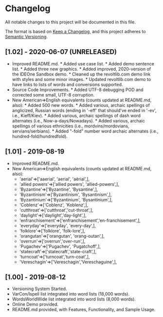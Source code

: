 ﻿# Changelog
All notable changes to this project will be documented in this file.

The format is based on [Keep a Changelog](https://keepachangelog.com/en/1.0.0/),
and this project adheres to [Semantic Versioning](https://semver.org/spec/v2.0.0.html).

## [1.02] - 2020-06-07 (UNRELEASED)

- Improved README.md.
        * Added use case list.
        * Added demo sentence list.
        * Added three new graphics.
        * Added improved, 2020-version of the IDEOne Sandbox demo.
        * Cleaned up the revoltlib.com demo link with styles and some minor images.
        * Updated revoltlib.com demo to have links to lists of words and conversions supported.
- Source Code Improvements.
        * Added UTF-8 debugging POD and corrected some small, UTF-8 corruption.
- New American=>English equivalents (counts updated at README.md, also):
        * Added 500 new words.
        * Added various, archaic spellings of anglicized, Russian words (ending in '-eff' that should've ended in '-ev', i.e., Kieff/Kiev).
        * Added various, archaic spellings of dash word alternates (i.e., Now-a-days/Nowadays).
        * Added various, archaic spellings of various ethnicities (i.e., mordvins/mordovians, servians/serbians).
        * Added "-fold" number word archaic alternates (i.e., hundred-fold/hundredfold).

## [1.01] - 2019-08-19
- Improved README.md.
- New American=>English equivalents (counts updated at README.md, also):
	* 'aerial'=>['aaerial', 'aerial', 'aërial',],
	* 'allied powers'=>['allied powers', 'allied-powers',],
	* 'Byzantine'=>['Byzantine', 'Bysantine',],
	* 'Byzantinism'=>['Byzantinism', 'Bysantinism',],
	* 'Byzantinium'=>['Byzantinium', 'Bysantinium',],
	* 'Coblenz'=>['Coblenz', 'Koblenz',],
	* 'cutthroat'=>['cutthroat','cut-throat',],
	* 'daylight'=>['daylight','day-light',],
	* 'enfranchisement'=>['enfranchisement','en-franchisement',],
	* 'everyday'=>['everyday', 'every-day',],
	* 'folklore'=>['folklore', 'folk-lore',],
	* 'orangutan'=>['orangutan', 'orang-outan',],
	* 'overrun'=>['overrun','over-run',],
	* 'Pugachev'=>['Pugachev', 'Pugatchoff',],
	* 'statecraft'=>['statecraft','state-craft',],
	* 'turncoat'=>['turncoat','turn-coat',],
	* 'Vereschagin'=>['Vereschagin','Vereschaguine',],

## [1.00] - 2019-08-12
- Versioning System Started.
- VarCon/Ispell list integrated into word lists (18,000 words).
- WordsWorldWide list integrated into word lists (8,000 words).
- Online Demo provided.
- README.md provided, with Features, Functionality, and Sample Usage.
